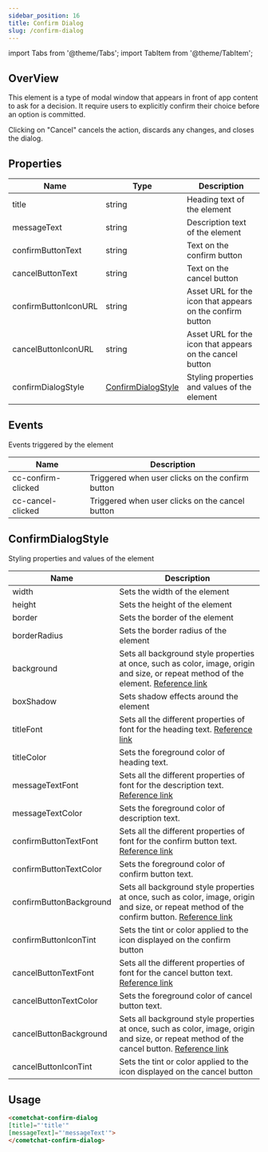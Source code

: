 ```yaml
---
sidebar_position: 16
title: Confirm Dialog
slug: /confirm-dialog
---
```


import Tabs from '@theme/Tabs';
import TabItem from '@theme/TabItem';

## OverView

This element is a type of modal window that appears in front of app content to ask for a decision. It require users to explicitly confirm their choice before an option is committed.

Clicking on "Cancel" cancels the action, discards any changes, and closes the dialog.

## Properties

| Name | Type | Description | 
| ---- | ---- | ---- | 
| title | string | Heading text of the element | 
| messageText | string | Description text of the element | 
| confirmButtonText | string | Text on the confirm button | 
| cancelButtonText | string | Text on the cancel button | 
| confirmButtonIconURL | string | Asset URL for the icon that appears on the confirm button | 
| cancelButtonIconURL | string | Asset URL for the icon that appears on the cancel button | 
| confirmDialogStyle | [ConfirmDialogStyle](./confirm-dialog#confirmdialogstyle) | Styling properties and values of the element | 


## Events

Events triggered by the element

| Name | Description | 
| ---- | ---- | 
| cc-confirm-clicked | Triggered when user clicks on the confirm button | 
| cc-cancel-clicked | Triggered when user clicks on the cancel button | 


## ConfirmDialogStyle

Styling properties and values of the element

| Name | Description | 
| ---- | ---- | 
| width | Sets the width of the element | 
| height | Sets the height of the element | 
| border | Sets the border of the element | 
| borderRadius | Sets the border radius of the element | 
| background | Sets all background style properties at once, such as color, image, origin and size, or repeat method of the element. [Reference link](https://developer.mozilla.org/en-US/docs/Web/CSS/background) | 
| boxShadow | Sets shadow effects around the element | 
| titleFont | Sets all the different properties of font for the heading text. [Reference link](https://developer.mozilla.org/en-US/docs/Web/CSS/font) | 
| titleColor | Sets the foreground color of heading text. | 
| messageTextFont | Sets all the different properties of font for the description text. [Reference link](https://developer.mozilla.org/en-US/docs/Web/CSS/font) | 
| messageTextColor | Sets the foreground color of description text. | 
| confirmButtonTextFont | Sets all the different properties of font for the confirm button text. [Reference link](https://developer.mozilla.org/en-US/docs/Web/CSS/font) | 
| confirmButtonTextColor | Sets the foreground color of confirm button text. | 
| confirmButtonBackground | Sets all background style properties at once, such as color, image, origin and size, or repeat method of the confirm button. [Reference link](https://developer.mozilla.org/en-US/docs/Web/CSS/background) | 
| confirmButtonIconTint | Sets the tint or color applied to the icon displayed on the confirm button | 
| cancelButtonTextFont | Sets all the different properties of font for the cancel button text. [Reference link](https://developer.mozilla.org/en-US/docs/Web/CSS/font) | 
| cancelButtonTextColor | Sets the foreground color of cancel button text. | 
| cancelButtonBackground | Sets all background style properties at once, such as color, image, origin and size, or repeat method of the cancel button. [Reference link](https://developer.mozilla.org/en-US/docs/Web/CSS/background) | 
| cancelButtonIconTint | Sets the tint or color applied to the icon displayed on the cancel button | 


## Usage

<Tabs>
<TabItem value="js" label="HTML">

```HTML
<cometchat-confirm-dialog 
[title]="'title'" 
[messageText]="'messageText'">
</cometchat-confirm-dialog>
```

</TabItem>
</Tabs>